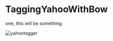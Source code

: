 # TaggingYahooWithBow
one, this will be something

![yahootagger](https://github.com/user-attachments/assets/5f38902f-ce09-4894-a64f-ae154b6119e5)
